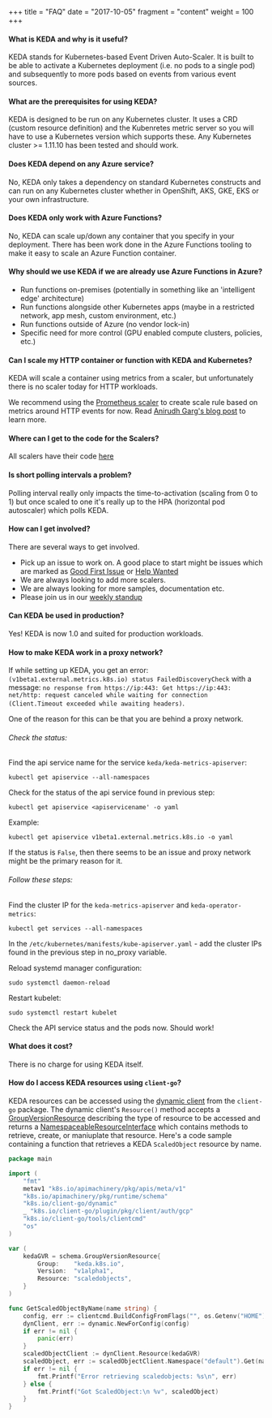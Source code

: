 +++
title = "FAQ"
date = "2017-10-05"
fragment = "content"
weight = 100
+++

#### What is KEDA and why is it useful?
KEDA stands for Kubernetes-based Event Driven Auto-Scaler. It is built to be able to activate a Kubernetes deployment (i.e. no pods to a single pod) and subsequently to more pods based on events from various event sources.

#### What are the prerequisites for using KEDA?
KEDA is designed to be run on any Kubernetes cluster. It uses a CRD (custom resource definition) and the Kubenretes metric server so you will have to use a Kubernetes version which supports these. Any Kubernetes cluster >= 1.11.10 has been tested and should work.

#### Does KEDA depend on any Azure service?
No, KEDA only takes a dependency on standard Kubernetes constructs and can run on any Kubernetes cluster whether in OpenShift, AKS, GKE, EKS or your own infrastructure.

#### Does KEDA only work with Azure Functions?
No, KEDA can scale up/down any container that you specify in your deployment. There has been work done in the Azure Functions tooling to make it easy to scale an Azure Function container.

#### Why should we use KEDA if we are already use Azure Functions in Azure?

* Run functions on-premises (potentially in something like an 'intelligent edge' architecture)
* Run functions alongside other Kubernetes apps (maybe in a restricted network, app mesh, custom environment, etc.)
* Run functions outside of Azure (no vendor lock-in)
* Specific need for more control (GPU enabled compute clusters, policies, etc.)

#### Can I scale my HTTP container or function with KEDA and Kubernetes?
KEDA will scale a container using metrics from a scaler, but unfortunately there is no scaler today for HTTP workloads. 

We recommend using the [Prometheus scaler](https://keda.sh/scalers/prometheus/) to create scale rule based on metrics around HTTP events for now. Read [Anirudh Garg's blog post](https://dev.to/anirudhgarg_99/scale-up-and-down-a-http-triggered-function-app-in-kubernetes-using-keda-4m42) to learn more.

####  Where can I get to the code for the Scalers?
All scalers have their code [here](https://github.com/kedacore/keda/tree/master/pkg/scalers)

#### Is short polling intervals a problem?
Polling interval really only impacts the time-to-activation (scaling from 0 to 1) but once scaled to one it's really up to the HPA (horizontal pod autoscaler) which polls KEDA.

#### How can I get involved?
There are several ways to get involved.

* Pick up an issue to work on. A good place to start might be issues which are marked as [Good First Issue](https://github.com/kedacore/keda/labels/good%20first%20issue) or [Help Wanted](https://github.com/kedacore/keda/labels/help%20wanted)
* We are always looking to add more scalers.
* We are always looking for more samples, documentation etc.
* Please join us in our [weekly standup](https://github.com/kedacore/keda#community-standup)

#### Can KEDA be used in production?
Yes! KEDA is now 1.0 and suited for production workloads.

#### How to make KEDA work in a proxy network?
If while setting up KEDA, you get an error: `(v1beta1.external.metrics.k8s.io) status FailedDiscoveryCheck` with a message: `no response from https://ip:443: Get https://ip:443: net/http: request canceled while waiting for connection (Client.Timeout exceeded while awaiting headers)`.

 One of the reason for this can be that you are behind a proxy network.

###### Check the status:

Find the api service name for the service `keda/keda-metrics-apiserver`:

```
kubectl get apiservice --all-namespaces
```

Check for the status of the api service found in previous step:

```
kubectl get apiservice <apiservicename' -o yaml
```

Example:
```
kubectl get apiservice v1beta1.external.metrics.k8s.io -o yaml
```

If the status is `False`, then there seems to be an issue and proxy network might be the primary reason for it.

###### Follow these steps:

Find the cluster IP for the `keda-metrics-apiserver` and `keda-operator-metrics`:

```
kubectl get services --all-namespaces
```

In the `/etc/kubernetes/manifests/kube-apiserver.yaml` - add the cluster IPs found in the previous step in no_proxy variable.

Reload systemd manager configuration:

```
sudo systemctl daemon-reload
```

Restart kubelet:

```
sudo systemctl restart kubelet
```

Check the API service status and the pods now. Should work!

#### What does it cost?
There is no charge for using KEDA itself.

#### How do I access KEDA resources using `client-go`?

KEDA resources can be accessed using the [dynamic
client](https://godoc.org/k8s.io/client-go/dynamic) from the `client-go` package.  The dynamic client's `Resource()` method accepts a
[GroupVersionResource](https://godoc.org/k8s.io/apimachinery/pkg/runtime/schema#GroupVersionResource)
describing the type of resource to be accessed and returns a
[NamespaceableResourceInterface](https://godoc.org/k8s.io/client-go/dynamic#NamespaceableResourceInterface)
which contains methods to retrieve, create, or maniuplate that resource.  Here's a code sample
containing a function that retrieves a KEDA `ScaledObject` resource by name.

```Go
package main

import (
	"fmt"
	metav1 "k8s.io/apimachinery/pkg/apis/meta/v1"
	"k8s.io/apimachinery/pkg/runtime/schema"
	"k8s.io/client-go/dynamic"
	_ "k8s.io/client-go/plugin/pkg/client/auth/gcp"
	"k8s.io/client-go/tools/clientcmd"
	"os"
)

var (
	kedaGVR = schema.GroupVersionResource{
		Group:    "keda.k8s.io",
		Version:  "v1alpha1",
		Resource: "scaledobjects",
	}
)

func GetScaledObjectByName(name string) {
	config, err := clientcmd.BuildConfigFromFlags("", os.Getenv("HOME")+"/.kube/config")
	dynClient, err := dynamic.NewForConfig(config)
	if err != nil {
		panic(err)
	}
	scaledObjectClient := dynClient.Resource(kedaGVR)
	scaledObject, err := scaledObjectClient.Namespace("default").Get(name, metav1.GetOptions{})
	if err != nil {
		fmt.Printf("Error retrieving scaledobjects: %s\n", err)
	} else {
		fmt.Printf("Got ScaledObject:\n %v", scaledObject)
	}
}
```
